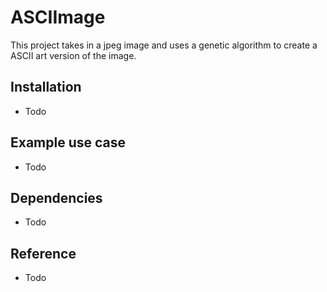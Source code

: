 # ASCIImage

This project takes in a jpeg image and uses a genetic algorithm to create a ASCII art version of the image. 

## Installation

- Todo

## Example use case

- Todo

## Dependencies

- Todo

## Reference

- Todo

